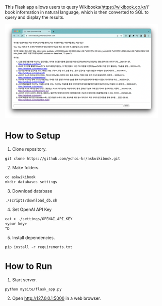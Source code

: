 This Flask app allows users to query Wikibooks(https://wikibook.co.kr/)' book information in natural language, which is then converted to SQL to query and display the results. 

![screenshot](screenshot.png)

# How to Setup

1. Clone repository.

```
git clone https://github.com/ychoi-kr/askwikibook.git
```

2. Make folders.

```
cd askwikibook
mkdir databases settings
```

3. Download database

```
./scripts/download_db.sh
```

4. Set OpenAI API Key

```
cat > ./settings/OPENAI_API_KEY
<your key>
^D
```

5. Install dependencies.

```
pip install -r requirements.txt
```

# How to Run

1. Start server.

```
python mysite/flask_app.py
```

2. Open <http://127.0.0.1:5000> in a web browser.

